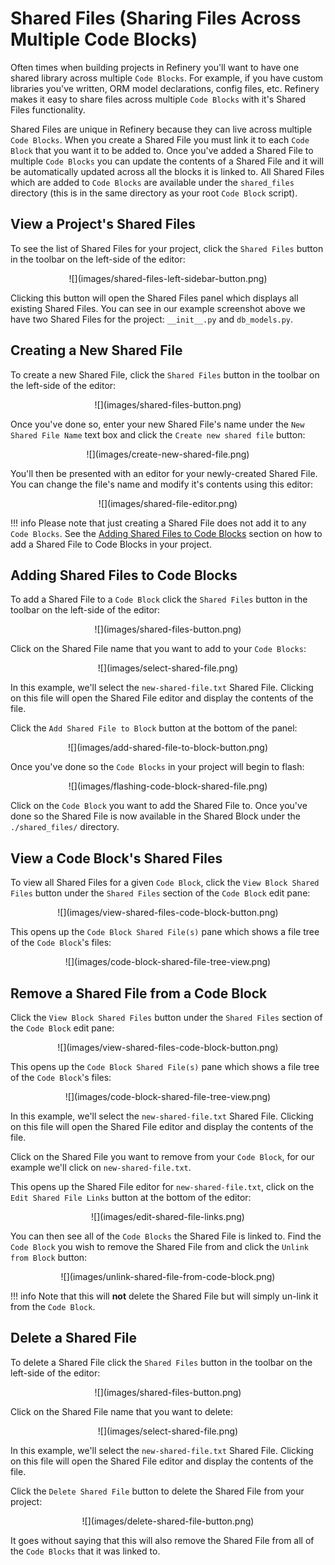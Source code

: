 # Shared Files (Sharing Files Across Multiple Code Blocks)

Often times when building projects in Refinery you'll want to have one shared library across multiple `Code Blocks`. For example, if you have custom libraries you've written, ORM model declarations, config files, etc. Refinery makes it easy to share files across multiple `Code Blocks` with it's Shared Files functionality.

Shared Files are unique in Refinery because they can live across multiple `Code Blocks`. When you create a Shared File you must link it to each `Code Block` that you want it to be added to. Once you've added a Shared File to multiple `Code Blocks` you can update the contents of a Shared File and it will be automatically updated across all the blocks it is linked to. All Shared Files which are added to `Code Blocks` are available under the `shared_files` directory (this is in the same directory as your root `Code Block` script).

## View a Project's Shared Files

To see the list of Shared Files for your project, click the `Shared Files` button in the toolbar on the left-side of the editor:

<center>
	![](images/shared-files-left-sidebar-button.png)
</center>

Clicking this button will open the Shared Files panel which displays all existing Shared Files. You can see in our example screenshot above we have two Shared Files for the project: `__init__.py` and `db_models.py`.

## Creating a New Shared File

To create a new Shared File, click the `Shared Files` button in the toolbar on the left-side of the editor:

<center>
	![](images/shared-files-button.png)
</center>

Once you've done so, enter your new Shared File's name under the `New Shared File Name` text box and click the `Create new shared file` button:

<center>
	![](images/create-new-shared-file.png)
</center>

You'll then be presented with an editor for your newly-created Shared File. You can change the file's name and modify it's contents using this editor:

<center>
	![](images/shared-file-editor.png)
</center>

!!! info
	Please note that just creating a Shared File does not add it to any `Code Blocks`. See the [Adding Shared Files to Code Blocks](#adding-shared-files-to-code-blocks) section on how to add a Shared File to Code Blocks in your project.

## Adding Shared Files to Code Blocks

To add a Shared File to a `Code Block` click the `Shared Files` button in the toolbar on the left-side of the editor:

<center>
	![](images/shared-files-button.png)
</center>

Click on the Shared File name that you want to add to your `Code Blocks`:

<center>
	![](images/select-shared-file.png)
</center>

In this example, we'll select the `new-shared-file.txt` Shared File. Clicking on this file will open the Shared File editor and display the contents of the file.

Click the `Add Shared File to Block` button at the bottom of the panel:

<center>
	![](images/add-shared-file-to-block-button.png)
</center>

Once you've done so the `Code Blocks` in your project will begin to flash:

<center>
	![](images/flashing-code-block-shared-file.png)
</center>

Click on the `Code Block` you want to add the Shared File to. Once you've done so the Shared File is now available in the Shared Block under the `./shared_files/` directory.

## View a Code Block's Shared Files

To view all Shared Files for a given `Code Block`, click the `View Block Shared Files` button under the `Shared Files` section of the `Code Block` edit pane:

<center>
	![](images/view-shared-files-code-block-button.png)
</center>

This opens up the `Code Block Shared File(s)` pane which shows a file tree of the `Code Block`'s files:

<center>
	![](images/code-block-shared-file-tree-view.png)
</center>

## Remove a Shared File from a Code Block

Click the `View Block Shared Files` button under the `Shared Files` section of the `Code Block` edit pane:

<center>
	![](images/view-shared-files-code-block-button.png)
</center>

This opens up the `Code Block Shared File(s)` pane which shows a file tree of the `Code Block`'s files:

<center>
	![](images/code-block-shared-file-tree-view.png)
</center>

In this example, we'll select the `new-shared-file.txt` Shared File. Clicking on this file will open the Shared File editor and display the contents of the file.

Click on the Shared File you want to remove from your `Code Block`, for our example we'll click on `new-shared-file.txt`.

This opens up the Shared File editor for `new-shared-file.txt`, click on the `Edit Shared File Links` button at the bottom of the editor:

<center>
	![](images/edit-shared-file-links.png)
</center>

You can then see all of the `Code Blocks` the Shared File is linked to. Find the `Code Block` you wish to remove the Shared File from and click the `Unlink from Block` button:

<center>
	![](images/unlink-shared-file-from-code-block.png)
</center>

!!! info
	Note that this will **not** delete the Shared File but will simply un-link it from the `Code Block`.

## Delete a Shared File

To delete a Shared File click the `Shared Files` button in the toolbar on the left-side of the editor:

<center>
	![](images/shared-files-button.png)
</center>

Click on the Shared File name that you want to delete:

<center>
	![](images/select-shared-file.png)
</center>

In this example, we'll select the `new-shared-file.txt` Shared File. Clicking on this file will open the Shared File editor and display the contents of the file.

Click the `Delete Shared File` button to delete the Shared File from your project:

<center>
	![](images/delete-shared-file-button.png)
</center>

It goes without saying that this will also remove the Shared File from all of the `Code Blocks` that it was linked to.